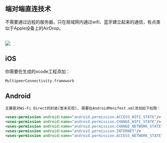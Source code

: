 
## 端对端直连技术


不需要通过远程的服务器，只在局域网内通过wifi、蓝牙建立起来的通信，有点类似于Apple设备上的AirDrop。

<br><img src='https://penghuailiang.gitee.io/img/post-vr/ar1.jpg'><br>


## iOS

你需要在生成的xcode工程添加：

	MultipeerConnectivity.framework

## Android

	主要是对Wi-Fi Direct的封装(暂未实现), 需要在AndroidMenifest.xml添加如下权限：

```xml
<uses-permission android:name="android.permission.ACCESS_WIFI_STATE"/>
<uses-permission android:name="android.permission.CHANGE_WIFI_STATE"/>
<uses-permission android:name="android.permission.CHANGE_NETWORK_STATE"/>
<uses-permission android:name="android.permission.INTERNET"/>
<uses-permission android:name="android.permission.ACCESS_NETWORK_STATE"/>
```